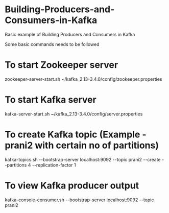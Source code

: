 # Building-Producers-and-Consumers-in-Kafka
Basic example of Building Producers and Consumers in Kafka



Some basic commands needs to be followed 

# To start Zookeeper server

zookeeper-server-start.sh ~/kafka_2.13-3.4.0/config/zookeeper.properties

# To start Kafka server

kafka-server-start.sh ~/kafka_2.13-3.4.0/config/server.properties

# To create Kafka topic (Example - prani2 with certain no of partitions)

kafka-topics.sh --bootstrap-server localhost:9092 --topic prani2 --create --partitions 4 --replication-factor 1

# To view Kafka producer output

kafka-console-consumer.sh --bootstrap-server localhost:9092 --topic prani2
